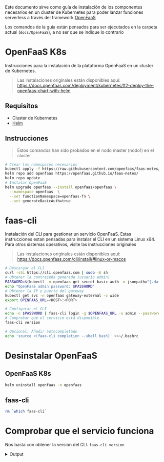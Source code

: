Este documento sirve como guía de instalación de los componentes necesarios en
un cluster de Kubernetes para poder lanzar funciones serverless a través del
framework [OpenFaaS]

Los comandos de la guía están pensados para ser ejecutados en la carpeta actual
(`docs/OpenFaaS`), a no ser que se indique lo contrario

# OpenFaaS K8s

Instrucciones para la instalación de la plataforma OpenFaaS en un cluster de
Kubernetes.

> Las instalaciones originales están disponibles aquí:
> https://docs.openfaas.com/deployment/kubernetes/#2-deploy-the-openfaas-chart-with-helm

## Requisitos

- Cluster de Kubernetes
- [Helm]

## Instrucciones

> Estos comandos han sido probados en el nodo master (nodo1) en el cluster

```sh
# Crear los namespaces necesarios
kubectl apply -f https://raw.githubusercontent.com/openfaas/faas-netes/master/namespaces.yml
helm repo add openfaas https://openfaas.github.io/faas-netes/
helm repo update
# Instalar OpenFaaS
helm upgrade openfaas --install openfaas/openfaas \
  --namespace openfaas  \
  --set functionNamespace=openfaas-fn \
  --set generateBasicAuth=true
```

# faas-cli

Instalación del CLI para gestionar un servicio OpenFaaS. Estas instrucciones
estan pensadas para instalar el CLI en un sistema Linux x64. Para otros sistemas
operativos, visite las instrucciones originales

> Las instalaciones originales están disponibles aquí:
> https://docs.openfaas.com/cli/install/#linux-or-macos

```sh
# Descargar el CLI
curl -sSL https://cli.openfaas.com | sudo -E sh
# Obtener la contraseña generada (usuario admin)
PASSWORD=$(kubectl -n openfaas get secret basic-auth -o jsonpath="{.data.basic-auth-password}" | base64 --decode)
echo "OpenFaaS admin password: $PASSWORD"
# Obtener la IP y puerto del gateway
kubectl get svc -n openfaas gateway-external -o wide
export OPENFAAS_URL=<HOST>:<PORT>

# Configurar el CLI
echo -n $PASSWORD | faas-cli login -g $OPENFAAS_URL -u admin --password-stdin
# Comprobar que el servicio está disponible
faas-cli version

# Opcional: Añadir autocompletado
echo 'source <(faas-cli completion --shell bash)' >>~/.bashrc
```

# Desinstalar OpenFaaS

## OpenFaaS K8s

```sh
helm uninstall openfaas -n openfaas
```

## faas-cli

```sh
rm `which faas-cli`
```

# Comprobar que el servicio funciona

Nos basta con obtener la versión del CLI. `faas-cli version`

<details>
<summary>Output</summary>

```txt
  ___                   _____           ____
 / _ \ _ __   ___ _ __ |  ___|_ _  __ _/ ___|
| | | | '_ \ / _ \ '_ \| |_ / _` |/ _` \___ \
| |_| | |_) |  __/ | | |  _| (_| | (_| |___) |
 \___/| .__/ \___|_| |_|_|  \__,_|\__,_|____/
      |_|

CLI:
 commit:  0074051aeb837f5f160ee8736341460468b5c190
 version: 0.15.4

Gateway
 uri:     http://node1:31112
 version: 0.25.2
 sha:     bc2eeff4678407583faec982c1c7d1da915dd60c


Provider
 name:          faas-netes
 orchestration: kubernetes
 version:       0.15.4
 sha:           330ac2a6d2e0db392a673b7fac97320d3e788139
```

</details>

[helm]: https://helm.sh/
[openfaas]: https://www.openfaas.com/
